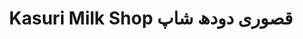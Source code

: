 ---
title: "Kasuri Milk Shop قصوری دودھ شاپ"
url: /karachi/kasuri-milk-shop-qswry-dwdh-shp/
shop: dairy
---